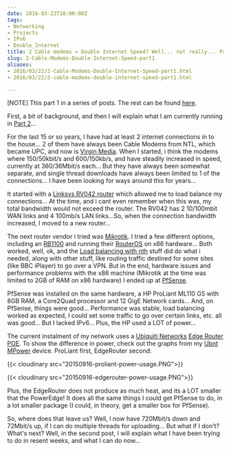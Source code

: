 ```yaml
---
date: 2016-03-22T18:00:00Z
tags:
- Networking
- Projects
- IPv6
- Double_Internet
title: 2 Cable modems = Double Internet Speed? Well... not really... Part 1
slug: 2-Cable-Modems-Double-Internet-Speed-part1
aliases:
- 2016/03/22/2-Cable-Modems-Double-Internet-Speed-part1.html
- 2016/03/22/2-cable-modems-double-internet-speed-part1.html

---
```

 
 
 

[NOTE] This part 1 in a series of posts. The rest can be found [here](https://www.tiernanotoole.ie/tag/Double_Internet/).

First, a bit of background, and then I will explain what I am currently running in [Part 2][14]...

For the last 15 or so years, I have had at least 2 internet connections in to the house... 2 of them have always been Cable Modems from NTL, which became UPC, and now is [Virgin Media][1]. When I started, i think the modems where 150/50kbit/s and 600/150kb/s, and have steadily increased in speed, currently at 360/36Mbit/s each... But they have always been somewhat separate, and single thread downloads have always been limited to 1 of the connections... I have been looking for ways around this for years...

It started with a [Linksys RV042 router][2] which allowed me to load balance my connections... At the time, and i cant even remember when this was, my total bandwidth would not exceed the router. The RV042 has 2 10/100mbit WAN links and 4 100mb/s LAN links...So, when the connection bandwidth increased, I moved to a new router...

The next router vendor i tried was [Mikrotik][3]. I tried a few different options, including an [RB1100][10] and running their [RouterOS][11] on x86 hardware... Both worked, well, ok, and the [Load balancing with nth][9] stuff did do what i needed, along with other stuff, like routing traffic destined for some sites (like BBC iPlayer) to go over a VPN. But in the end, hardware issues and performance problems with the x86 machine (Mikrotik at the time was limited to 2GB of RAM on x86 hardware) I ended up at [PfSense][4].

PfSense was installed on the same hardware, a HP ProLiant ML110 G5 with 8GB RAM, a Core2Quad processor and 12 GigE Network cards... And, on PfSense, things were good... Performance was stable, load balancing worked as expected, I could set some traffic to go over certain links, etc. all was good... But I lacked IPv6... Plus, the HP used a LOT of power...

The current instalment of my network uses a [Ubiquiti Networks][5] [Edge Router POE][12]. To show the difference in power, check out the graphs from my [Ubnt MPower][13] device. ProLiant first, EdgeRouter second:

{{< cloudinary src="20150916-proliant-power-usage.PNG">}}

{{< cloudinary src="20150916-edgerouter-power-usage.PNG">}}

Plus, the EdgeRouter does not produce as much heat, and its a LOT smaller that the PowerEdge! It does all the same things I could get PfSense to do, in a lot smaller package (I could, in theory, get a smaller box for PfSense).

So, where does that leave us? Well, I now have 720Mbit/s down and 72Mbit/s up, if I can do multiple threads for uploading... But what if I don't? What's next? Well, in the second post, I will explain what I have been trying to do in resent weeks, and what I can do now...

[1]:http://www.virginmedia.ie
[2]:http://www.cisco.com/c/en/us/products/routers/rv042-dual-wan-vpn-router/index.html
[3]:http://www.mikrotik.com
[4]:http://www.pfsense.org
[5]:http://www.ubnt.com
[6]:http://www.multipath-tcp.org
[7]:http://www.squid-cache.org/
[8]:http://www.openvpn.net
[9]:http://wiki.mikrotik.com/wiki/Load_Balancing#Nth
[10]:http://routerboard.com/RB1100
[11]:http://www.mikrotik.com/software
[12]:https://www.ubnt.com/edgemax/edgerouter-poe/
[13]:https://www.ubnt.com/mfi/mpower/
[14]:https://www.tiernanotoole.ie/2016/03/30/mptcp-ssh-squid-openvpn-double-speed-part-2.html
